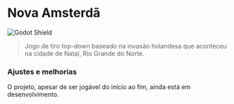 # Nova Amsterdã

<img src="https://img.shields.io/badge/Godot-8A2BE2" alt="Godot Shield">

> Jogo de tiro top-down baseado na invasão holandesa que aconteceu na cidade de Natal, Rio Grande do Norte.

### Ajustes e melhorias

O projeto, apesar de ser jogável do início ao fim, ainda está em desenvolvimento.